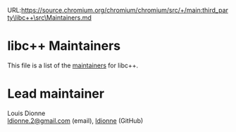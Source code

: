URL:https://source.chromium.org/chromium/chromium/src/+/main:third_party\libc++\src\Maintainers.md
# libc++ Maintainers

This file is a list of the
[maintainers](https://llvm.org/docs/DeveloperPolicy.html#maintainers) for
libc++.

# Lead maintainer

Louis Dionne \
ldionne.2@gmail.com (email), [ldionne](https://github.com/ldionne) (GitHub)